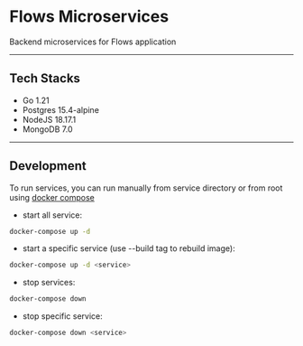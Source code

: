 # Flows Microservices

Backend microservices for Flows application

---

## Tech Stacks

- Go 1.21
- Postgres 15.4-alpine
- NodeJS 18.17.1
- MongoDB 7.0

---

## Development

To run services, you can run manually from service directory or from root using [docker compose](https://docs.docker.com/compose/)

- start all service:

```bash
docker-compose up -d
```

- start a specific service (use --build tag to rebuild image):

```bash
docker-compose up -d <service>
```

- stop services:

```bash
docker-compose down
```

- stop specific service:

```bash
docker-compose down <service>
```

